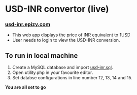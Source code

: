 # USD-INR convertor (live)
### [usd-inr.epizy.com](http://usd-inr.epizy.com)
- This web app displays the price of INR equivalent to 1USD
- User needs to login to view the USD-INR conversion.

## To run in local machine
1. Create a MySQL database and import [usd-inr.sql](https://github.com/amitoj-singh/USD-INR-convertor-live/blob/master/usd-inr.sql).
2. Open utility.php in your favourite editor.
3. Set databse configurations in line number 12, 13, 14 and 15.

**You are all set to go**